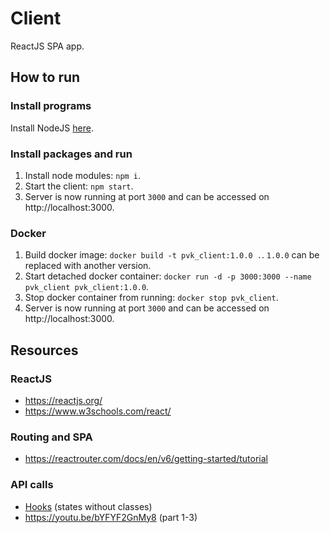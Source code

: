 # Client
ReactJS SPA app.

## How to run
### Install programs
Install NodeJS [here](https://nodejs.org/en/).

### Install packages and run
1. Install node modules: `npm i`.
1. Start the client: `npm start`.
1. Server is now running at port `3000` and can be accessed on http://localhost:3000.

### Docker
1. Build docker image: `docker build -t pvk_client:1.0.0 .`. `1.0.0` can be replaced with another version.
1. Start detached docker container: `docker run -d -p 3000:3000 --name pvk_client pvk_client:1.0.0`.
1. Stop docker container from running: `docker stop pvk_client`.
1. Server is now running at port `3000` and can be accessed on http://localhost:3000.

## Resources
### ReactJS
* https://reactjs.org/
* https://www.w3schools.com/react/

### Routing and SPA
* https://reactrouter.com/docs/en/v6/getting-started/tutorial

### API calls
* [Hooks](https://reactjs.org/docs/hooks-intro.html) (states without classes)
* https://youtu.be/bYFYF2GnMy8 (part 1-3)
